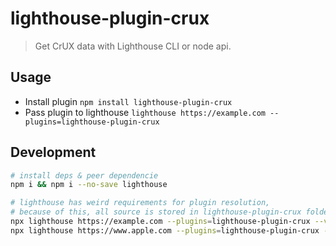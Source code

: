 # lighthouse-plugin-crux

> Get CrUX data with Lighthouse CLI or node api.

## Usage

- Install plugin `npm install lighthouse-plugin-crux`
- Pass plugin to lighthouse `lighthouse https://example.com --plugins=lighthouse-plugin-crux`

## Development

```bash
# install deps & peer dependencie
npm i && npm i --no-save lighthouse

# lighthouse has weird requirements for plugin resolution,
# because of this, all source is stored in lighthouse-plugin-crux folder, so it's testable locally
npx lighthouse https://example.com --plugins=lighthouse-plugin-crux --view --chrome-flags="--headless" --output-path=./results/example.com.html
npx lighthouse https://www.apple.com --plugins=lighthouse-plugin-crux --view --chrome-flags="--headless" --output-path=./results/www.apple.com.html
```
